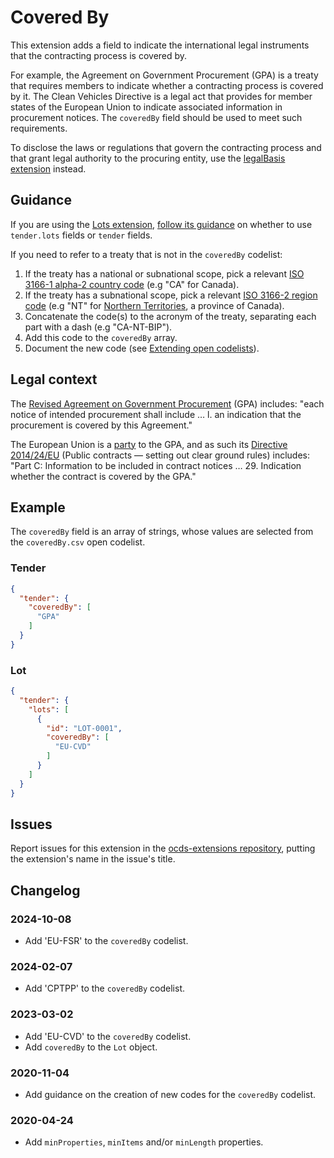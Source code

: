 # Covered By

This extension adds a field to indicate the international legal instruments that the contracting process is covered by.

For example, the Agreement on Government Procurement (GPA) is a treaty that requires members to indicate whether a contracting process is covered by it. The Clean Vehicles Directive is a legal act that provides for member states of the European Union to indicate associated information in procurement notices. The `coveredBy` field should be used to meet such requirements.

To disclose the laws or regulations that govern the contracting process and that grant legal authority to the procuring entity, use the [legalBasis extension](https://github.com/open-contracting-extensions/ocds_legalBasis_extension) instead.

## Guidance

If you are using the [Lots extension](https://extensions.open-contracting.org/en/extensions/lots/master/), [follow its guidance](https://extensions.open-contracting.org/en/extensions/lots/master/#guidance) on whether to use `tender.lots` fields or `tender` fields.

If you need to refer to a treaty that is not in the `coveredBy` codelist:

1. If the treaty has a national or subnational scope, pick a relevant [ISO 3166-1 alpha-2 country code](https://en.wikipedia.org/wiki/ISO_3166-1_alpha-2) (e.g "CA" for Canada).
1. If the treaty has a subnational scope, pick a relevant [ISO 3166-2 region code](https://en.wikipedia.org/wiki/ISO_3166-2) (e.g "NT" for [Northern Territories](https://en.wikipedia.org/wiki/ISO_3166-2:CA#Current_codes), a province of Canada).
1. Concatenate the code(s) to the acronym of the treaty, separating each part with a dash (e.g "CA-NT-BIP").
1. Add this code to the `coveredBy` array.
1. Document the new code (see [Extending open codelists](https://standard.open-contracting.org/latest/en/schema/codelists/)).

## Legal context

The [Revised Agreement on Government Procurement](https://www.wto.org/english/docs_e/legal_e/rev-gpr-94_01_e.htm) (GPA) includes: "each notice of intended procurement shall include … l. an indication that the procurement is covered by this Agreement."

The European Union is a [party](https://www.wto.org/english/tratop_e/gproc_e/memobs_e.htm) to the GPA, and as such its [Directive 2014/24/EU](https://eur-lex.europa.eu/legal-content/EN/TXT/?uri=uriserv:OJ.L_.2014.094.01.0065.01.ENG) (Public contracts — setting out clear ground rules) includes: "Part C: Information to be included in contract notices … 29. Indication whether the contract is covered by the GPA."

## Example

The `coveredBy` field is an array of strings, whose values are selected from the `coveredBy.csv` open codelist.

### Tender

```json
{
  "tender": {
    "coveredBy": [
      "GPA"
    ]
  }
}
```

### Lot

```json
{
  "tender": {
    "lots": [
      {
        "id": "LOT-0001",
        "coveredBy": [
          "EU-CVD"
        ]
      }
    ]
  }
}
```

## Issues

Report issues for this extension in the [ocds-extensions repository](https://github.com/open-contracting/ocds-extensions/issues), putting the extension's name in the issue's title.

## Changelog

### 2024-10-08

* Add 'EU-FSR' to the `coveredBy` codelist.

### 2024-02-07

* Add 'CPTPP' to the `coveredBy` codelist.

### 2023-03-02

* Add 'EU-CVD' to the `coveredBy` codelist.
* Add `coveredBy` to the `Lot` object.

### 2020-11-04

* Add guidance on the creation of new codes for the `coveredBy` codelist.

### 2020-04-24

* Add `minProperties`, `minItems` and/or `minLength` properties.
